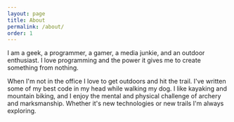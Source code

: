 ```yaml
---
layout: page
title: About
permalink: /about/
order: 1
---
```


I am a geek, a programmer, a gamer, a media junkie, and an outdoor enthusiast. I love programming and the power 
it gives me to create something from nothing. 

When I'm not in the office I love to get outdoors and hit the trail. I've written some of my best code in my head while 
walking my dog. I like kayaking and mountain biking, and I enjoy the mental and physical challenge of archery and 
marksmanship. Whether it's new technologies or new trails I'm always exploring.
